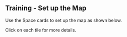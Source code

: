 ## Training - Set up the Map

Use the Space cards to set up the map as shown below.

Click on each tile for more details.

